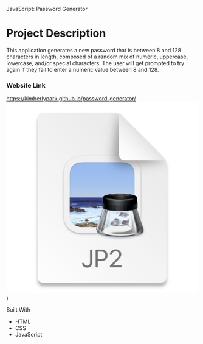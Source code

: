 JavaScript: Password Generator

# Project Description
This application generates a new password that is between 8 and 128 characters in length, composed of a random mix of numeric, uppercase, lowercase, and/or special characters. The user will get prompted to try again if they fail to enter a numeric value between 8 and 128.



### Website Link
https://kimberlypark.github.io/password-generator/
![](2021-10-12-13-28-41.png))


Built With
* HTML
* CSS
* JavaScript